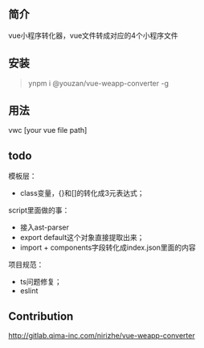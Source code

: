 ## 简介

vue小程序转化器，vue文件转成对应的4个小程序文件

## 安装

> ynpm i @youzan/vue-weapp-converter -g

## 用法

vwc [your vue file path]

## todo

模板层：
- class变量，{}和[]的转化成3元表达式；

script里面做的事：
- 接入ast-parser
- export default这个对象直接提取出来；
- import + components字段转化成index.json里面的内容

项目规范：
- ts问题修复；
- eslint

## Contribution

http://gitlab.qima-inc.com/nirizhe/vue-weapp-converter
